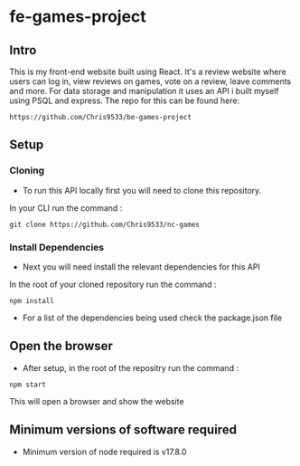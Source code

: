 # fe-games-project


## Intro

This is my front-end website built using React. It's a review website where users can log in, view reviews on games, vote on a review, leave comments and more. For data storage and manipulation it uses an API i built myself using PSQL and express. The repo for this can be found here:

`https://github.com/Chris9533/be-games-project`


## Setup


### Cloning

- To run this API locally first you will need to clone this repository.

In your CLI run the command :

 `git clone https://github.com/Chris9533/nc-games`

 ### Install Dependencies 

 - Next you will need install the relevant dependencies for this API

 In the root of your cloned repository run the command :

 `npm install`

 - For a list of the dependencies being used check the package.json file

 ## Open the browser

 - After setup, in the root of the repositry run the command :

 `npm start`

 This will open a browser and show the website



 ## Minimum versions of software required

 - Minimum version of node required is v17.8.0






